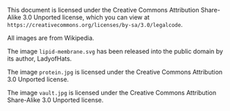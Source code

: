 This document is licensed under the Creative Commons Attribution Share-Alike 3.0 Unported license,
which you can view at `https://creativecommons.org/licenses/by-sa/3.0/legalcode`.

All images are from Wikipedia.

The image `lipid-membrane.svg` has been released into the public domain by its author, LadyofHats.

The image `protein.jpg` is licensed under the Creative Commons Attribution 3.0 Unported license.

The image `vault.jpg` is licensed under the Creative Commons Attribution Share-Alike 3.0 Unported license.


